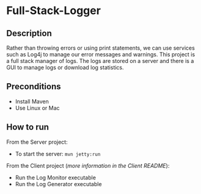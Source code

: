# Full-Stack-Logger
## Description
Rather than throwing errors or using print statements, we can use services such as Log4j to manage our error messages and warnings.
This project is a full stack manager of logs. The logs are stored on a server and there is a GUI to manage logs or download log statistics.

## Preconditions
 - Install Maven
 - Use Linux or Mac

## How to run
From the Server project:
- To start the server: 
`mvn jetty:run`

From the Client project (*more information in the Client README*):
- Run the Log Monitor executable
- Run the Log Generator executable
